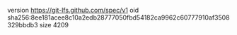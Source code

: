 version https://git-lfs.github.com/spec/v1
oid sha256:8ee181acee8c10a2edb28777050fbd54182ca9962c60777910af3508329bbdb3
size 4209
